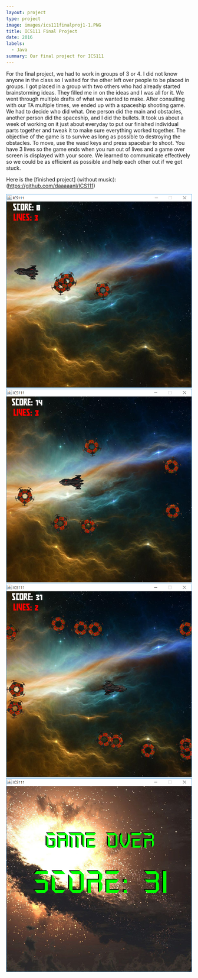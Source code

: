 ```yaml
---
layout: project
type: project
image: images/ics111finalproj1-1.PNG
title: ICS111 Final Project
date: 2016
labels:
  - Java
summary: Our final project for ICS111
---
```



  
For the final project, we had to work in groups of 3 or 4. I did not know anyone in the class so I waited for the other left over people to be placed in groups. I got placed in a group with two others who had already started brainstorming ideas. They filled me in on the ideas and I was all for it. We went through multiple drafts of what we wanted to make. After consulting with our TA multiple times, we ended up with a spaceship shooting game. We had to decide who did what. One person did the main and obstacles, another person did the spaceship, and I did the bullets. It took us about a week of working on it just about everyday to put our finished individual parts together and tweak it to make sure everything worked together. The objective of the game is to survive as long as possible to destroying the obstacles. To move, use the wasd keys and press spacebar to shoot. You have 3 lives so the game ends when you run out of lives and a game over screen is displayed with your score. We learned to communicate effectively so we could be as efficient as possible and help each other out if we got stuck.

Here is the [finished project] (without music): (https://github.com/daaaaanl/ICS111)

  <img class="ui medium left rounded floated image" src="../images/ics111finalproj1.PNG">
  <img class="ui medium right rounded floated image" src="../images/ics111finalproj2.PNG">
  <img class="ui medium left rounded floated image" src="../images/ics111finalproj3.PNG">
  <img class="ui medium right rounded floated image" src="../images/ics111finalproj4.PNG">


